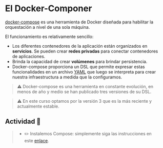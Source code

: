 # El Docker-Componer

[docker-compose](https://docs.docker.com/compose/) es una herramienta de Docker diseñada para habilitar la orquestación a nivel de una sola máquina.

El funcionamiento es relativamente sencillo:

- Los diferentes contenedores de la aplicación están organizados en **servicios**.
Se pueden crear **redes privadas** para conectar contenedores de aplicaciones.
- Brinda la capacidad de crear **volúmenes** para brindar persistencia.
- Docker-compose proporciona un DSL que permite expresar estas funcionalidades en un archivo [YAML](https://es.wikipedia.org/wiki/YAML) que luego se interpreta para crear nuestra infraestructura a medida que la configuramos.

> ⚠️ Docker-compose es una herramienta en constante evolución, en menos de año y medio se han publicado tres versiones de su DSL.

> ⚠️ En este curso optamos por la versión 3 que es la más reciente y actualmente estable.

## Actividad 📖

>- ✏️ Instalemos Compose: simplemente siga las instrucciones en este [enlace](https://docs.docker.com/compose/install/#install-compose).
